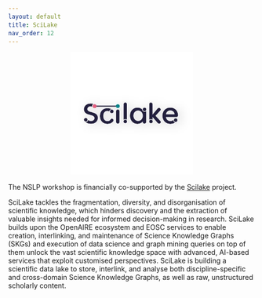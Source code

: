 ```yaml
---
layout: default
title: SciLake
nav_order: 12
---
```


<div align="center" style="margin: 0px auto;">
<img width="250" height="250" src="../scilake_logo.jpg" alt="Scilake"/>
</div>

The NSLP workshop is financially co-supported by the [Scilake](https://scilake.eu/) project. 

SciLake tackles the fragmentation, diversity, and disorganisation of scientific knowledge, which hinders discovery and the extraction of valuable insights needed for informed decision-making in research. SciLake builds upon the OpenAIRE ecosystem and EOSC services to enable creation, interlinking, and maintenance of Science Knowledge Graphs (SKGs) and execution of data science and graph mining queries on top of them unlock the vast scientific knowledge space with advanced, AI-based services that exploit customised perspectives. SciLake is building a scientific data lake to store, interlink, and analyse both discipline-specific and cross-domain Science Knowledge Graphs, as well as raw, unstructured scholarly content. 
 
